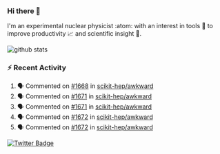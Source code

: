 ### Hi there 👋 

I'm an experimental nuclear physicist :atom: with an interest in tools :wrench: to improve productivity :chart_with_upwards_trend: and scientific insight :telescope:.

![github stats](https://github-readme-stats.vercel.app/api?username=agoose77&show_icons=true&hide_rank=true&hide_title=true&bg_color=30,e76445,904e95&text_color=efe3ec&icon_color=efe3ec)
<!--
**agoose77/agoose77** is a ✨ _special_ ✨ repository because its `README.md` (this file) appears on your GitHub profile.

Here are some ideas to get you started:

- 🔭 I’m currently working on ...
- 🌱 I’m currently learning ...
- 👯 I’m looking to collaborate on ...
- 🤔 I’m looking for help with ...
- 💬 Ask me about ...
- 📫 How to reach me: ...
- 😄 Pronouns: ...
- ⚡ Fun fact: ...
-->

### :zap: Recent Activity
<!--START_SECTION:activity-->
1. 🗣 Commented on [#1668](https://github.com/scikit-hep/awkward/issues/1668) in [scikit-hep/awkward](https://github.com/scikit-hep/awkward)
2. 🗣 Commented on [#1671](https://github.com/scikit-hep/awkward/issues/1671) in [scikit-hep/awkward](https://github.com/scikit-hep/awkward)
3. 🗣 Commented on [#1671](https://github.com/scikit-hep/awkward/issues/1671) in [scikit-hep/awkward](https://github.com/scikit-hep/awkward)
4. 🗣 Commented on [#1672](https://github.com/scikit-hep/awkward/issues/1672) in [scikit-hep/awkward](https://github.com/scikit-hep/awkward)
5. 🗣 Commented on [#1672](https://github.com/scikit-hep/awkward/issues/1672) in [scikit-hep/awkward](https://github.com/scikit-hep/awkward)
<!--END_SECTION:activity-->


[![Twitter Badge](https://img.shields.io/twitter/follow/agoose77?style=flat-square&logo=Twitter&logoColor=white&color=cornflowerblue)](https://twitter.com/agoose77)
